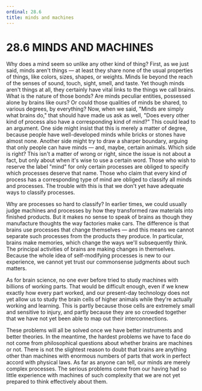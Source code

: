 ```yaml
---
ordinal: 28.6
title: minds and machines
---
```


# 28.6 MINDS AND MACHINES

Why does a mind seem so unlike any other kind of thing? First, as we just said, minds aren't things &mdash; at least they share none of the usual properties of things, like colors, sizes, shapes, or weights. Minds lie beyond the reach of the senses of sound, touch, sight, smell, and taste. Yet though minds aren't things at all, they certainly have vital links to the things we call brains. What is the nature of those bonds? Are minds peculiar entities, possessed alone by brains like ours? Or could those qualities of minds be shared, to various degrees, by everything? Now, when we said, "Minds are simply what brains do," that should have made us ask as well, "Does every other kind of process also have a corresponding kind of mind?" This could lead to an argument. One side might insist that this is merely a matter of degree, because people have well-developed minds while bricks or stones have almost none. Another side might try to draw a sharper boundary, arguing that only people can have minds &mdash; and, maybe, certain animals. Which side is right? This isn't a matter of wrong or right, since the issue is not about a fact, but only about when it's wise to use a certain word. Those who wish to reserve the label "mind" for only certain processes are obliged to specify which processes deserve that name. Those who claim that every kind of process has a corresponding type of mind are obliged to classify all minds and processes. The trouble with this is that we don't yet have adequate ways to classify processes.

Why are processes so hard to classify? In earlier times, we could usually judge machines and processes by how they transformed raw materials into finished products. But it makes no sense to speak of brains as though they manufacture thoughts the way factories make cars. The difference is that brains use processes that change themselves &mdash; and this means we cannot separate such processes from the products they produce. In particular, brains make memories, which change the ways we'll subsequently think. The principal activities of brains are making changes in themselves. Because the whole idea of self-modifying processes is new to our experience, we cannot yet trust our commonsense judgments about such matters.

As for brain science, no one ever before tried to study machines with billions of working parts. That would be difficult enough, even if we knew exactly how every part worked, and our present-day technology does not yet allow us to study the brain cells of higher animals while they're actually working and learning. This is partly because those cells are extremely small and sensitive to injury, and partly because they are so crowded together that we have not yet been able to map out their interconnections.

These problems will all be solved once we have better instruments and better theories. In the meantime, the hardest problems we have to face do not come from philosophical questions about whether brains are machines or not. There is not the slightest reason to doubt that brains are anything other than machines with enormous numbers of parts that work in perfect accord with physical laws. As far as anyone can tell, our minds are merely complex processes. The serious problems come from our having had so little experience with machines of such complexity that we are not yet prepared to think effectively about them.
